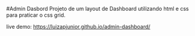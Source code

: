 #Admin Dasbord
Projeto de um layout de Dashboard utilizando html e css para praticar o css grid.

live demo: https://luizapjunior.github.io/admin-dashboard/